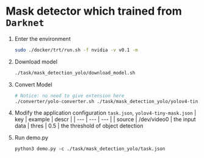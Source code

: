 # Mask detector which trained from `Darknet`

1. Enter the environment
    ```bash
    sudo ./docker/trt/run.sh -f nvidia -v v0.1 -m
    ```
2. Download model
    ```bash
    ./task/mask_detection_yolo/download_model.sh
    ```
3. Convert Model
    ```bash
    # Notice: no need to give extension here
    ./converter/yolo-converter.sh ./task/mask_detection_yolo/yolov4-tiny-mask
    ```
4. Modify the application configuration `task.json`, `yolov4-tiny-mask.json`
    |   key             |   example     |   descr       |
    |   ---             |   ---         |   ---         |
    |   source      |   /dev/video0 |   the input data
    |   thres           |   0.5         |   the threshold of object detection

5. Run demo.py
    ```
    python3 demo.py -c ./task/mask_detection_yolo/task.json
    ```